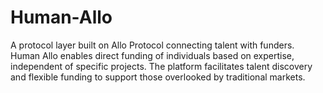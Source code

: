 # Human-Allo
A protocol layer built on Allo Protocol connecting talent with funders. Human Allo enables direct funding of individuals based on expertise, independent of specific projects. The platform facilitates talent discovery and flexible funding to support those overlooked by traditional markets.
